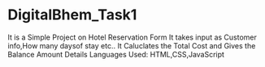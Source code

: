 # DigitalBhem_Task1
It is a Simple Project on Hotel Reservation Form
It takes input as Customer info,How many daysof stay etc..
It Caluclates the Total Cost and Gives the Balance Amount Details
Languages Used: HTML,CSS,JavaScript

